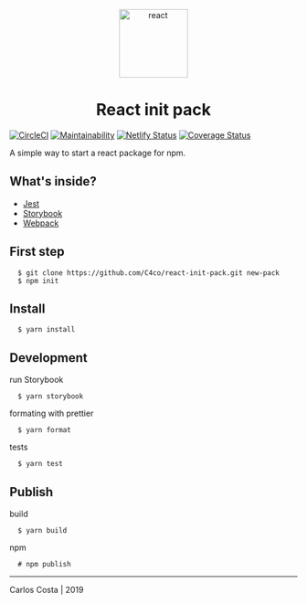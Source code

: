 <p align="center">
  <img alt="react" src="https://icons-for-free.com/iconfiles/png/512/design+development+facebook+framework+mobile+react+icon-1320165723839064798.png" width="120" />
</p>

<h1 align="center">
  React init pack
</h1>

[![CircleCI](https://circleci.com/gh/C4co/react-init-pack.svg?style=svg)](https://circleci.com/gh/C4co/react-init-pack)
[![Maintainability](https://api.codeclimate.com/v1/badges/f127caa562ff0638fb00/maintainability)](https://codeclimate.com/github/C4co/react-init-pack/maintainability)
[![Netlify Status](https://api.netlify.com/api/v1/badges/42f5ccdf-418f-4226-8ecb-647439f21f22/deploy-status)](https://app.netlify.com/sites/react-init-pack/deploys)
[![Coverage Status](https://coveralls.io/repos/github/C4co/react-init-pack/badge.svg?branch=master)](https://coveralls.io/github/C4co/react-init-pack?branch=master)

A simple way to start a react package for npm.

## What's inside?
  + [Jest](https://jestjs.io)
  + [Storybook](https://storybook.js.org)
  + [Webpack](https://webpack.js.org)

## First step
```
  $ git clone https://github.com/C4co/react-init-pack.git new-pack
  $ npm init
```

## Install
```
  $ yarn install
```

## Development

run Storybook
```
  $ yarn storybook
```

formating with prettier
```
  $ yarn format
```

tests
```
  $ yarn test
```

## Publish

build
```
  $ yarn build
```

npm
```
  # npm publish
```

---

Carlos Costa | 2019
